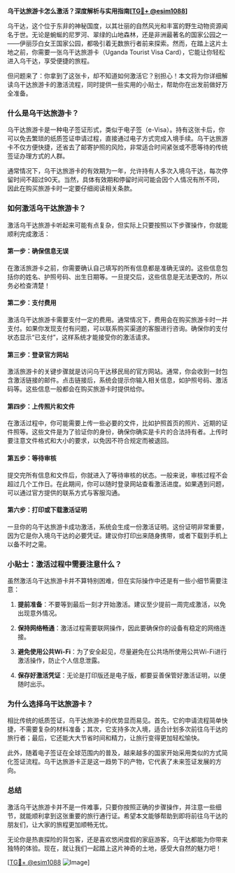 **乌干达旅游卡怎么激活？深度解析与实用指南[[TG💪+ @esim1088](https://t.me/s/esim1088)]**

乌干达，这个位于东非的神秘国度，以其壮丽的自然风光和丰富的野生动物资源闻名于世。无论是蜿蜒的尼罗河、翠绿的山地森林，还是非洲最著名的国家公园之一——伊丽莎白女王国家公园，都吸引着无数旅行者前来探索。然而，在踏上这片土地之前，你需要一张乌干达旅游卡（Uganda Tourist Visa Card），它能让你轻松进入乌干达，享受便捷的旅程。

但问题来了：你拿到了这张卡，却不知道如何激活它？别担心！本文将为你详细解读乌干达旅游卡的激活流程，同时提供一些实用的小贴士，帮助你在出发前做好万全准备。

### 什么是乌干达旅游卡？

乌干达旅游卡是一种电子签证形式，类似于电子签（e-Visa）。持有这张卡后，你可以免去繁琐的纸质签证申请过程，直接通过电子方式完成入境手续。乌干达旅游卡不仅方便快捷，还省去了邮寄护照的风险，非常适合时间紧张或不愿等待的传统签证办理方式的人群。

通常情况下，乌干达旅游卡的有效期为一年，允许持有人多次入境乌干达，每次停留时间不超过90天。当然，具体有效期和停留时间可能会因个人情况有所不同，因此在购买旅游卡时一定要仔细阅读相关条款。

### 如何激活乌干达旅游卡？

激活乌干达旅游卡听起来可能有点复杂，但实际上只要按照以下步骤操作，你就能顺利完成激活：

#### 第一步：确保信息无误

在激活旅游卡之前，你需要确认自己填写的所有信息都是准确无误的。这些信息包括你的姓名、护照号码、出生日期等。一旦提交后，这些信息是无法更改的，所以务必检查清楚！

#### 第二步：支付费用

激活乌干达旅游卡需要支付一定的费用。通常情况下，费用会在购买旅游卡时一并支付。如果你发现支付有问题，可以联系购买渠道的客服进行咨询。确保你的支付状态显示“已支付”，这样系统才能接受你的激活请求。

#### 第三步：登录官方网站

激活旅游卡的关键步骤就是访问乌干达移民局的官方网站。通常，你会收到一封包含激活链接的邮件。点击链接后，系统会提示你输入相关信息，如护照号码、激活码等。这些信息一般都会在购买旅游卡时提供给你。

#### 第四步：上传照片和文件

在激活过程中，你可能需要上传一些必要的文件，比如护照首页的照片、近期的证件照等。这些文件是为了验证你的身份，确保你确实是卡片的合法持有者。上传时要注意文件格式和大小的要求，以免因不符合规定而被退回。

#### 第五步：等待审核

提交完所有信息和文件后，你就进入了等待审核的状态。一般来说，审核过程不会超过几个工作日。在此期间，你可以随时登录网站查看激活进度。如果遇到问题，可以通过官方提供的联系方式与客服沟通。

#### 第六步：打印或下载激活证明

一旦你的乌干达旅游卡成功激活，系统会生成一份激活证明。这份证明非常重要，因为它是你入境乌干达的必要凭证。建议你打印出来随身携带，或者下载到手机上以备不时之需。

### 小贴士：激活过程中需要注意什么？

虽然激活乌干达旅游卡并不算特别困难，但在实际操作中还是有一些小细节需要注意：

1. **提前准备**：不要等到最后一刻才开始激活。建议至少提前一周完成激活，以免出现意外情况。
   
2. **保持网络畅通**：激活过程需要联网操作，因此要确保你的设备有稳定的网络连接。

3. **避免使用公共Wi-Fi**：为了安全起见，尽量避免在公共场所使用公共Wi-Fi进行激活操作，防止个人信息泄露。

4. **保存好激活凭证**：无论是打印版还是电子版，都要妥善保管好激活证明，以便随时出示。

### 为什么选择乌干达旅游卡？

相比传统的纸质签证，乌干达旅游卡的优势显而易见。首先，它的申请流程简单快捷，不需要复杂的材料准备；其次，它支持多次入境，适合计划多次前往乌干达的旅行者；最后，它还能大大节省时间和精力，让旅行变得更加轻松愉快。

此外，随着电子签证在全球范围内的普及，越来越多的国家开始采用类似的方式简化签证流程。乌干达旅游卡正是这一趋势下的产物，它代表了未来签证发展的方向。

### 总结

激活乌干达旅游卡并不是一件难事，只要你按照正确的步骤操作，并注意一些细节，就能顺利拿到这张重要的旅行通行证。希望本文能够帮助到即将前往乌干达的朋友们，让大家的旅程更加顺畅无忧。

无论你是热衷探险的背包客，还是喜欢悠闲度假的家庭游客，乌干达都能为你带来独特的体验。现在，就让我们一起踏上这片神奇的土地，感受大自然的魅力吧！

[[TG💪+ @esim1088](https://t.me/s/esim1088) ![Image](https://i.postimg.cc/4NQfJmqS/Snipaste-2025-05-13-00-14-12.png)]